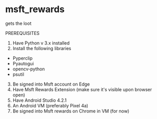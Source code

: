 # msft_rewards
gets the loot

PREREQUISITES
1. Have Python v 3.x installed
2. Install the following libraries
  - Pyperclip
  - Pyautogui
  - opencv-python
  - psutil
3. Be signed into Msft account on Edge
4. Have Msft Rewards Extension (make sure it's visible upon browser open) 
5. Have Android Studio 4.2.1
6. An Android VM (preferably Pixel 4a) 
7. Be signed into Msft rewards on Chrome in VM (for now) 

